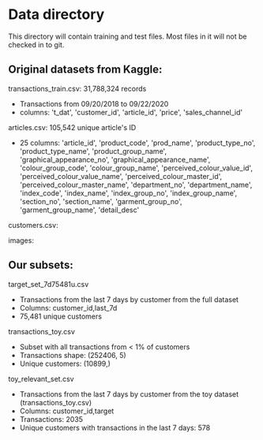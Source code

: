 # Data directory
This directory will contain training and test files. Most files in it will not be checked in to git.

## Original datasets from Kaggle:

transactions_train.csv: 31,788,324 records
+ Transactions from 09/20/2018 to 09/22/2020
+ columns: 't_dat', 'customer_id', 'article_id', 'price', 'sales_channel_id'

articles.csv: 105,542 unique article's ID  
+ 25 columns: 'article_id', 'product_code', 'prod_name', 'product_type_no',
       'product_type_name', 'product_group_name', 'graphical_appearance_no',
       'graphical_appearance_name', 'colour_group_code', 'colour_group_name',
       'perceived_colour_value_id', 'perceived_colour_value_name',
       'perceived_colour_master_id', 'perceived_colour_master_name',
       'department_no', 'department_name', 'index_code', 'index_name',
       'index_group_no', 'index_group_name', 'section_no', 'section_name',
       'garment_group_no', 'garment_group_name', 'detail_desc'
        
customers.csv:
 
images:

## Our subsets: 
target_set_7d75481u.csv 
+ Transactions from the last 7 days by customer from the full dataset
+ Columns: customer_id,last_7d 
+ 75,481 unique customers

transactions_toy.csv
+ Subset with all transactions from < 1% of customers 
+ Transactions shape:  (252406, 5)
+ Unique customers:  (10899,)

toy_relevant_set.csv
+ Transactions from the last 7 days by customer from the toy dataset (transactions_toy.csv)
+ Columns: customer_id,target
+ Transactions: 2035
+ Unique customers with transactions in the last 7 days: 578